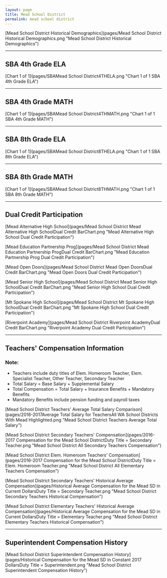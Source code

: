 ```yaml
---
layout: page
title: Mead School District
permalink: mead school district
---
```



[Mead School District Historical Demographics](pages/Mead School District Historical Demographics.png "Mead School District Historical Demographics")

___

## SBA 4th Grade ELA

[Chart 1 of 1](pages/SBAMead School District4THELA.png "Chart 1 of 1 SBA 4th Grade ELA")


___

## SBA 4th Grade MATH

[Chart 1 of 1](pages/SBAMead School District4THMATH.png "Chart 1 of 1 SBA 4th Grade MATH")


___

## SBA 8th Grade ELA

[Chart 1 of 1](pages/SBAMead School District8THELA.png "Chart 1 of 1 SBA 8th Grade ELA")


___

## SBA 8th Grade MATH

[Chart 1 of 1](pages/SBAMead School District8THMATH.png "Chart 1 of 1 SBA 8th Grade MATH")


___

## Dual Credit Participation

[Mead Alternative High School](pages/Mead School District Mead Alternative High SchoolDual Credit BarChart.png "Mead Alternative High School Dual Credit Participation")

[Mead Education Partnership Prog](pages/Mead School District Mead Education Partnership ProgDual Credit BarChart.png "Mead Education Partnership Prog Dual Credit Participation")

[Mead Open Doors](pages/Mead School District Mead Open DoorsDual Credit BarChart.png "Mead Open Doors Dual Credit Participation")

[Mead Senior High School](pages/Mead School District Mead Senior High SchoolDual Credit BarChart.png "Mead Senior High School Dual Credit Participation")

[Mt Spokane High School](pages/Mead School District Mt Spokane High SchoolDual Credit BarChart.png "Mt Spokane High School Dual Credit Participation")

[Riverpoint Academy](pages/Mead School District Riverpoint AcademyDual Credit BarChart.png "Riverpoint Academy Dual Credit Participation")


___

## Teachers' Compensation Information
### Note:
- Teachers include duty titles of Elem. Homeroom Teacher, Elem. Specialist Teacher, Other Teacher, Secondary Teacher
- Total Salary = Base Salary + Supplemental Salary
- Total Compensation = Total Salary + Insurance Benefits + Mandatory Benefits
- Mandatory Benefits include pension funding and payroll taxes

[Mead School District Teachers' Average Total Salary Comparison](pages/2016-2017Average Total Salary for TeachersAll WA School Districts With Mead Highlighted.png "Mead School District Teachers Average Total Salary")

[Mead School District Secondary Teachers' Compensation](pages/2016-2017 Compensation for the Mead School DistrictDuty Title = Secondary Teacher.png "Mead School District All Secondary Teachers Compensation")

[Mead School District Elem. Homeroom Teachers' Compensation](pages/2016-2017 Compensation for the Mead School DistrictDuty Title = Elem. Homeroom Teacher.png "Mead School District All Elementary Teachers Compensation")

[Mead School District Secondary Teachers' Historical Average Compensation](pages/Historical Average Compensation for the Mead SD in Current DollarsDuty Title = Secondary Teacher.png "Mead School District Secondary Teachers Historical Compensation")

[Mead School District Elementary Teachers' Historical Average Compensation](pages/Historical Average Compensation for the Mead SD in Current DollarsDuty Title = Elementary Teacher.png "Mead School District Elementary Teachers Historical Compensation")


___

## Superintendent Compensation History

[Mead School District Superintendent Compensation History](pages/Historical Compensation for the Mead SD in Constant 2017 DollarsDuty Title = Superintendent.png "Mead School District Superintendent Compensation History")

